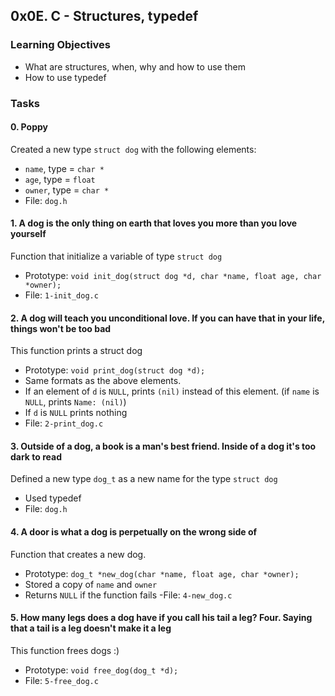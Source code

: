 ## 0x0E. C - Structures, typedef
### Learning Objectives
- What are structures, when, why and how to use them
- How to use typedef
### Tasks
#### 0. Poppy
Created a new type `struct dog` with the following elements:
- `name`, type = `char *`
- `age`, type = `float`
- `owner`, type = `char *`
- File: `dog.h`
#### 1. A dog is the only thing on earth that loves you more than you love yourself
Function that initialize a variable of type `struct dog`
- Prototype: `void init_dog(struct dog *d, char *name, float age, char *owner);`
- File: `1-init_dog.c`
#### 2. A dog will teach you unconditional love. If you can have that in your life, things won't be too bad
This function prints a struct dog
- Prototype: `void print_dog(struct dog *d);`
- Same formats as the above elements.
- If an element of `d` is `NULL`, prints `(nil)` instead of this element. (if `name` is `NULL`, prints `Name: (nil)`)
- If `d` is `NULL` prints nothing
- File: `2-print_dog.c`
#### 3. Outside of a dog, a book is a man's best friend. Inside of a dog it's too dark to read
Defined a new type `dog_t` as a new name for the type `struct dog`
- Used typedef
- File: `dog.h`
#### 4. A door is what a dog is perpetually on the wrong side of
Function that creates a new dog.
- Prototype: `dog_t *new_dog(char *name, float age, char *owner);`
- Stored a copy of `name` and `owner`
- Returns `NULL` if the function fails
-File: `4-new_dog.c`
#### 5. How many legs does a dog have if you call his tail a leg? Four. Saying that a tail is a leg doesn't make it a leg
This function frees dogs :)
- Prototype: `void free_dog(dog_t *d);`
- File: `5-free_dog.c`
